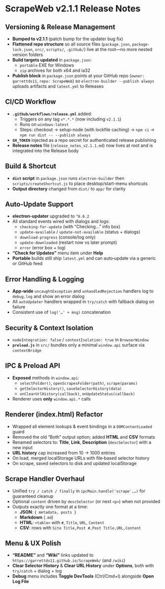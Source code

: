 # ScrapeWeb v2.1.1 Release Notes

## Versioning & Release Management
- **Bumped to v2.1.1** (patch bump for the updater bug fix)
- **Flattened repo structure** so all source files (`package.json`, `package-lock.json`, `src/`, `scripts/`, `.github/`) live at the root—no more nested version folders
- **Build targets updated** in `package.json`:
  - `portable` EXE for Windows  
  - `zip` archives for both x64 and ia32
- **Publish block** in `package.json` points at your GitHub repo (`owner: garrettds11`, `repo: ScrapeWeb`) so `electron-builder --publish always` uploads artifacts and `latest.yml` to Releases

## CI/CD Workflow
- **`.github/workflows/release.yml`** added:
  - Triggers on any tag `v*.*.*` (now including `v2.1.1`)
  - Runs on `windows-latest`
  - Steps: checkout → setup-node (with lockfile caching) → `npm ci` → `npm run dist -- --publish always`
- **`GH_TOKEN`** injected as a repo secret for authenticated release publishing
- **Release notes** file (`release_notes_v2.1.1.md`) now lives at root and is integrated into the Release body

## Build & Shortcut
- **`dist` script** in `package.json` runs `electron-builder` then `scripts/createShortcut.js` to place desktop/start-menu shortcuts
- **Output directory** changed from `dist/` to `app/` for clarity

## Auto‑Update Support
- **electron-updater** upgraded to `^6.6.2`
- All standard events wired with dialogs and logs:
  - `checking-for-update` (with “Checking…” info box)
  - `update-available` / `update-not-available` (status + dialogs)
  - `download-progress` (console/log only)
  - `update-downloaded` (restart now vs later prompt)
  - `error` (error box + log)
- **“Check for Updates”** menu item under **Help**
- **Portable** builds still ship `latest.yml` and can auto‑update via a generic or GitHub feed

## Error Handling & Logging
- **App‑wide** `uncaughtException` and `unhandledRejection` handlers log to `debug.log` and show an error dialog
- All `autoUpdater` handlers wrapped in `try/catch` with fallback dialog on failure
- Consistent use of `log('…' + msg)` concatenation

## Security & Context Isolation
- `nodeIntegration: false` / `contextIsolation: true` in `BrowserWindow`
- **`preload.js`** in `src/` bundles only a minimal `window.api` surface via `contextBridge`

## IPC & Preload API
- **Exposed** methods in `window.api`:
  - `selectFolder()`, `openScrapesFolder(path)`, `scrape(params)`
  - `getSelectorHistory()`, `saveSelectorHistory(data)`
  - `onClearUrlHistory(callback)`, `onUpdateStatus(callback)`
- Renderer uses **only** `window.api.*` calls

## Renderer (index.html) Refactor
- Wrapped all element lookups & event bindings in a `DOMContentLoaded` guard
- Removed the old “Both” output option; added **HTML** and **CSV** formats
- Renamed selectors to: **Title**, **Link**, **Description** (`descSelector`) with a new input
- **URL history** cap increased from 10 → 1000 entries
- On load, merged localStorage URLs with file‑based selector history
- On scrape, saved selectors to disk and updated localStorage

## Scrape Handler Overhaul
- Unified `try / catch / finally` in `ipcMain.handle('scrape',…)` for guaranteed cleanup
- Optional `content` driven by `descSelector` (or next `<p>`) when not provided
- Outputs exactly one format at a time:
  - **JSON**: `{ metadata, posts }`
  - **Markdown** (`.md`)
  - **HTML**: `<table>` with `#`, `Title`, `URL`, `Content`
  - **CSV**: rows with `Site Title,Post #,Post Title,URL,Content`

## Menu & UX Polish
- **“README”** and **“Wiki”** links updated to `https://garrettds11.github.io/ScrapeWeb/` (and `/wiki`)
- **Clear Selector History** & **Clear URL History** under **Options**, both with `try/catch` + dialog + log
- **Debug** menu includes **Toggle DevTools** (Ctrl/Cmd+I) alongside **Open Log File**
